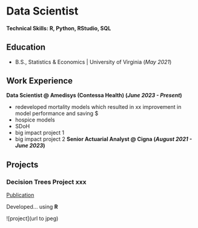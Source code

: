 # Data Scientist

#### Technical Skills: R, Python, RStudio, SQL

## Education
- B.S., Statistics & Economics | University of Virginia (_May 2021_)

## Work Experience
**Data Scientist @ Amedisys (Contessa Health) (_June 2023 - Present_)**
- redeveloped mortality models which resulted in xx improvement in model performance and saving $
- hospice models
- SDoH
- big impact project 1
- big impact project 2
**Senior Actuarial Analyst @ Cigna (_August 2021 - June 2023_)**

## Projects
### Decision Trees Project xxx
[Publication](url)

Developed...  using **R**

![project](url to jpeg)
